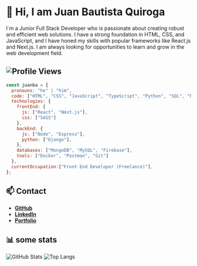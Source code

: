 
# 👋 Hi, I am Juan Bautista Quiroga
I´m a Junior Full Stack Developer who is passionate about creating robust and efficient web solutions. I have a strong foundation in HTML, CSS, and JavaScript, and I have honed my skills with popular frameworks like React.js and Next.js. I am always looking for opportunities to learn and grow in the web development field.

![Profile Views](https://komarev.com/ghpvc/?username=juanbaquiroga&color=000000)
---

```javascript
const juanba = {
  pronouns: "he" | "him",
  code: ["HTML", "CSS", "JavaScript", "TypeScript", "Python", "SQL", "Node.Js", "Java"],
  technologies: {
    frontEnd: {
      js: ["React", "Next.js"],
      css: ["SASS"]
    },
    backEnd: {
      js: ["Node", "Express"],
      python: ["Django"],
    },
    databases: ["MongoDB", "MySQL", "Firebase"],
    tools: ["Docker", "Postman", "Git"]
  },
  currentOccupation:["Front End Developer (Freelance)"],
};
```

## 📫 Contact

- **[GitHub](https://github.com/juanbaquiroga)**
- **[LinkedIn](https://linkedin.com/in/juanbaquiroga)**
- **[Portfolio](https://juanbaquiroga.vercel.app/)**

## 📊 some stats

![GitHub Stats](https://github-readme-stats.vercel.app/api?username=juanbaquiroga&show_icons=true&theme=radical)
![Top Langs](https://github-readme-stats.vercel.app/api/top-langs/?username=juanbaquiroga&layout=compact&theme=radical)

